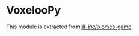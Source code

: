 # VoxelooPy

This module is extracted from [ill-inc/biomes-game](https://github.com/ill-inc/biomes-game).
